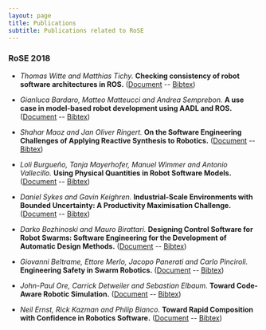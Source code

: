 ```yaml
---
layout: page
title: Publications
subtitle: Publications related to RoSE
---
```


### RoSE 2018

* _Thomas Witte and Matthias Tichy._ **Checking consistency of robot software architectures in ROS.** ([Document](https://ieeexplore.ieee.org/abstract/document/8445812) -- [Bibtex](https://scholar.googleusercontent.com/scholar.bib?q=info:kcc3aiY-UmEJ:scholar.google.com/&output=citation&scisig=AAGBfm0AAAAAW_KDqfZtTeY-3LFJJ0vBaOn3MFWTxR0i&scisf=4&ct=citation&cd=-1&hl=en&scfhb=1))

* _Gianluca Bardaro, Matteo Matteucci and Andrea Semprebon._ **A use case in model-based robot development using AADL and ROS.** ([Document](https://ieeexplore.ieee.org/abstract/document/8445813) -- [Bibtex](https://scholar.googleusercontent.com/scholar.bib?q=info:hNwe4mf83OwJ:scholar.google.com/&output=citation&scisig=AAGBfm0AAAAAW_KFAyMknFuCLSC0Mt2kt3x8Na4L33Mc&scisf=4&ct=citation&cd=-1&hl=en&scfhb=1))

* _Shahar Maoz and Jan Oliver Ringert._ **On the Software Engineering Challenges of Applying Reactive Synthesis to Robotics.** ([Document](https://ieeexplore.ieee.org/abstract/document/8445814) -- [Bibtex](https://scholar.googleusercontent.com/scholar.bib?q=info:Qo0bkeJiEJcJ:scholar.google.com/&output=citation&scisig=AAGBfm0AAAAAW_KFMdnAFZ0553tS-Ak7kLpyPlgThp-h&scisf=4&ct=citation&cd=-1&hl=en&scfhb=1))

* _Loli Burgueño, Tanja Mayerhofer, Manuel Wimmer and Antonio Vallecillo._ **Using Physical Quantities in Robot Software Models.** ([Document](https://ieeexplore.ieee.org/document/8445815) -- [Bibtex](https://scholar.googleusercontent.com/scholar.bib?q=info:CTUbC-4EzPIJ:scholar.google.com/&output=citation&scisig=AAGBfm0AAAAAW_KFQyG8sXEOg5JNEp3iWoBY6uOfNatG&scisf=4&ct=citation&cd=-1&hl=en))

* _Daniel Sykes and Gavin Keighren._ **Industrial-Scale Environments with Bounded Uncertainty: A Productivity Maximisation Challenge.** ([Document](https://ieeexplore.ieee.org/abstract/document/8445816) -- [Bibtex](https://scholar.googleusercontent.com/scholar.bib?q=info:SAbrC9c2VicJ:scholar.google.com/&output=citation&scisig=AAGBfm0AAAAAW_KF2XlbrjI0-DVLFW_DlBEpdkB2lzbv&scisf=4&ct=citation&cd=-1&hl=en))

* _Darko Bozhinoski and Mauro Birattari._ **Designing Control Software for Robot Swarms: Software Engineering for the Development of Automatic Design Methods.** ([Document](https://ieeexplore.ieee.org/abstract/document/8445817) -- [Bibtex](https://scholar.googleusercontent.com/scholar.bib?q=info:WdxglzLG-mwJ:scholar.google.com/&output=citation&scisig=AAGBfm0AAAAAW_KGEuoid7KSmzf76-DA7_KStkR51KRT&scisf=4&ct=citation&cd=-1&hl=en))

* _Giovanni Beltrame, Ettore Merlo, Jacopo Panerati and Carlo Pinciroli._ **Engineering Safety in Swarm Robotics.** ([Document](https://ieeexplore.ieee.org/abstract/document/8445818) -- [Bibtex](https://scholar.googleusercontent.com/scholar.bib?q=info:gTOlHvBwHd8J:scholar.google.com/&output=citation&scisig=AAGBfm0AAAAAW_KGKrcCf5wwgMh5ZITzwLUzyn90sPDk&scisf=4&ct=citation&cd=-1&hl=en&scfhb=1))

* _John-Paul Ore, Carrick Detweiler and Sebastian Elbaum._ **Toward Code-Aware Robotic Simulation.** ([Document](https://ieeexplore.ieee.org/document/8445819) -- [Bibtex](https://scholar.googleusercontent.com/scholar.bib?q=info:POBw4S8eT5sJ:scholar.google.com/&output=citation&scisig=AAGBfm0AAAAAW_KGYBDkNCf_22sms868rTXidbKypdkS&scisf=4&ct=citation&cd=-1&hl=en&scfhb=1))

* _Neil Ernst, Rick Kazman and Philip Bianco._ **Toward Rapid Composition with Confidence in Robotics Software.** ([Document](https://ieeexplore.ieee.org/document/8445820) -- [Bibtex](https://scholar.googleusercontent.com/scholar.bib?q=info:KHsm6m7vi28J:scholar.google.com/&output=citation&scisig=AAGBfm0AAAAAW_KGiUxx0BM_LCyGf35w6JDe18612s1p&scisf=4&ct=citation&cd=-1&hl=en&scfhb=1))
